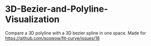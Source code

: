 # 3D-Bezier-and-Polyline-Visualization

Compare a 3D polyline with a 3D bezier spline in one space.
Made for https://github.com/soswow/fit-curve/issues/18
